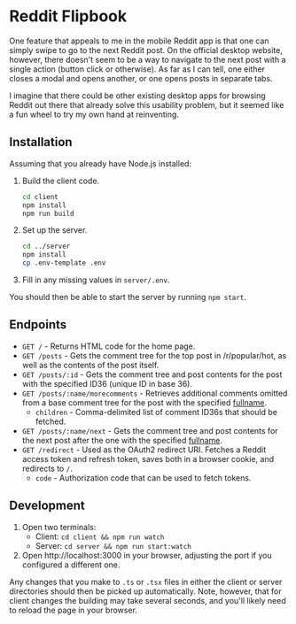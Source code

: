 Reddit Flipbook
===============

One feature that appeals to me in the mobile Reddit app is that one can simply swipe to go to the next Reddit post. On the official desktop website, however, there doesn't seem to be a way to navigate to the next post with a single action (button click or otherwise). As far as I can tell, one either closes a modal and opens another, or one opens posts in separate tabs.

I imagine that there could be other existing desktop apps for browsing Reddit out there that already solve this usability problem, but it seemed like a fun wheel to try my own hand at reinventing.

## Installation

Assuming that you already have Node.js installed:

1. Build the client code.
    ```sh
    cd client
    npm install
    npm run build
    ```
1. Set up the server.
    ```sh
    cd ../server
    npm install
    cp .env-template .env
    ```
1. Fill in any missing values in `server/.env`.

You should then be able to start the server by running `npm start`.

## Endpoints

* `GET /` - Returns HTML code for the home page.
* `GET /posts` - Gets the comment tree for the top post in /r/popular/hot, as well as the contents of the post itself.
* `GET /posts/:id` - Gets the comment tree and post contents for the post with the specified ID36 (unique ID in base 36).
* `GET /posts/:name/morecomments` - Retrieves additional comments omitted from a base comment tree for the post with the specified [fullname](https://www.reddit.com/dev/api/#fullnames).
  * `children` - Comma-delimited list of comment ID36s that should be fetched.
* `GET /posts/:name/next` - Gets the comment tree and post contents for the next post after the one with the specified [fullname](https://www.reddit.com/dev/api/#fullnames).
* `GET /redirect` - Used as the OAuth2 redirect URI. Fetches a Reddit access token and refresh token, saves both in a browser cookie, and redirects to `/`.
  * `code` - Authorization code that can be used to fetch tokens.

## Development

1. Open two terminals:
   * Client: `cd client && npm run watch`
   * Server: `cd server && npm run start:watch`
1. Open http://localhost:3000 in your browser, adjusting the port if you configured a different one.

Any changes that you make to `.ts` or `.tsx` files in either the client or server directories should then be picked up automatically. Note, however, that for client changes the building may take several seconds, and you'll likely need to reload the page in your browser.
